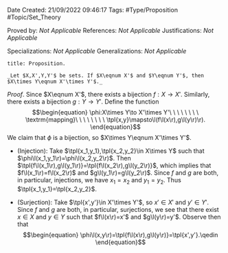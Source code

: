 <div class="topSpace"></div>

Date Created: 21/09/2022 09:46:17
Tags: #Type/Proposition #Topic/Set_Theory

Proved by: _Not Applicable_
References: _Not Applicable_
Justifications: _Not Applicable_

Specializations: _Not Applicable_
Generalizations: _Not Applicable_

``` ad-Proposition
title: Proposition.

_Let $X,X',Y,Y'$ be sets. If $X\eqnum X'$ and $Y\eqnum Y'$, then $X\times Y\eqnum X'\times Y'$._

```

_Proof_. Since $X\eqnum X'$, there exists a bijection $f:X\to X'$. Similarly, there exists a bijection $g:Y\to Y'$. Define the function
$$\begin{equation}
    \phi:X\times Y\to X'\times Y'\ \ \ \ \ \ \ \ \textrm{mapping}\ \ \ \ \ \ \ \ \tpl{x,y}\mapsto\l(f\l(x\r),g\l(y\r)\r).
\end{equation}$$
We claim that $\phi$ is a bijection, so $X\times Y\eqnum X'\times Y'$.
* (Injection): Take $\tpl{x_1,y_1},\tpl{x_2,y_2}\in X\times Y$ such that $\phi\l(x_1,y_1\r)=\phi\l(x_2,y_2\r)$. Then $\tpl{f\l(x_1\r),g\l(y_1\r)}=\tpl{f\l(x_2\r),g\l(y_2\r)}$, which implies that $f\l(x_1\r)=f\l(x_2\r)$ and $g\l(y_1\r)=g\l(y_2\r)$. Since $f$ and $g$ are both, in particular, injections, we have $x_1=x_2$ and $y_1=y_2$. Thus $\tpl{x_1,y_1}=\tpl{x_2,y_2}$.

* (Surjection): Take $\tpl{x',y'}\in X'\times Y'$, so $x'\in X'$ and $y'\in Y'$. Since $f$ and $g$ are both, in particular, surjections, we see that there exist $x\in X$ and $y\in Y$ such that $f\l(x\r)=x'$ and $g\l(y\r)=y'$. Observe then that
$$\begin{equation}
    \phi\l(x,y\r)=\tpl{f\l(x\r),g\l(y\r)}=\tpl{x',y'}.\qedin
\end{equation}$$
